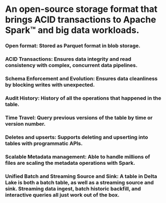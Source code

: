 
# An open-source storage format that brings ACID transactions to Apache Spark™ and big data workloads.

### Open format: Stored as Parquet format in blob storage.
### ACID Transactions: Ensures data integrity and read consistency with complex, concurrent data pipelines.
### Schema Enforcement and Evolution: Ensures data cleanliness by blocking writes with unexpected.
### Audit History: History of all the operations that happened in the table.
### Time Travel: Query previous versions of the table by time or version number.
### Deletes and upserts: Supports deleting and upserting into tables with programmatic APIs.
### Scalable Metadata management: Able to handle millions of files are scaling the metadata operations with Spark.
### Unified Batch and Streaming Source and Sink: A table in Delta Lake is both a batch table, as well as a streaming source and sink. Streaming data ingest, batch historic backfill, and interactive queries all just work out of the box.
